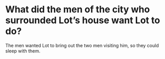 # What did the men of the city who surrounded Lot’s house want Lot to do?

The men wanted Lot to bring out the two men visiting him, so they could sleep with them.
